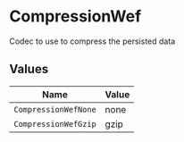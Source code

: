 # CompressionWef

Codec to use to compress the persisted data


## Values

| Name                 | Value                |
| -------------------- | -------------------- |
| `CompressionWefNone` | none                 |
| `CompressionWefGzip` | gzip                 |